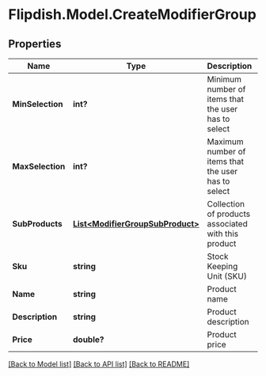 # Flipdish.Model.CreateModifierGroup
## Properties

Name | Type | Description | Notes
------------ | ------------- | ------------- | -------------
**MinSelection** | **int?** | Minimum number of items that the user has to select | [optional] 
**MaxSelection** | **int?** | Maximum number of items that the user has to select | [optional] 
**SubProducts** | [**List&lt;ModifierGroupSubProduct&gt;**](ModifierGroupSubProduct.md) | Collection of products associated with this product | [optional] 
**Sku** | **string** | Stock Keeping Unit (SKU) | [optional] 
**Name** | **string** | Product name | [optional] 
**Description** | **string** | Product description | [optional] 
**Price** | **double?** | Product price | [optional] 

[[Back to Model list]](../README.md#documentation-for-models) [[Back to API list]](../README.md#documentation-for-api-endpoints) [[Back to README]](../README.md)

